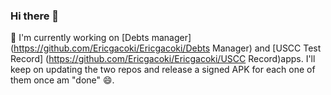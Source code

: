 ### Hi there 👋

<!--
**Ericgacoki/Ericgacoki** is a ✨ _special_ ✨ repository because its `README.md` (this file) appears on your GitHub profile.

Here are some ideas to get you started:

- 🔭 I’m currently working on ...
- 🌱 I’m currently learning ...
- 👯 I’m looking to collaborate on ...
- 🤔 I’m looking for help with ...
- 💬 Ask me about ...
- 📫 How to reach me: ...
- 😄 Pronouns: ...
- ⚡ Fun fact: ...
-->

🔭 I'm currently working on [Debts manager](https://github.com/Ericgacoki/Ericgacoki/Debts Manager) and [USCC Test Record] (https://github.com/Ericgacoki/Ericgacoki/USCC Record)apps. I'll keep on updating the two repos and release a signed APK for each one of them once am "done" 😄.

